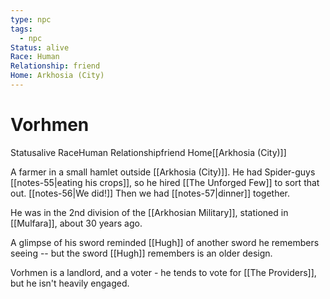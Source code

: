```yaml
---
type: npc
tags:
  - npc
Status: alive
Race: Human
Relationship: friend
Home: Arkhosia (City)
---
```


# Vorhmen
<span class="dataview inline-field"><span class="inline-field-key">Status</span><span class="inline-field-value">alive</span></span>
<span class="dataview inline-field"><span class="inline-field-key">Race</span><span class="inline-field-value">Human</span></span>
<span class="dataview inline-field"><span class="inline-field-key">Relationship</span><span class="inline-field-value">friend</span></span>
<span class="dataview inline-field"><span class="inline-field-key">Home</span><span class="inline-field-value">[[Arkhosia (City)]]</span></span>

A farmer in a small hamlet outside [[Arkhosia (City)]]. He had Spider-guys [[notes-55|eating his crops]], so he hired [[The Unforged Few]] to sort that out. [[notes-56|We did!]] Then we had [[notes-57|dinner]] together.

He was in the 2nd division of the [[Arkhosian Military]], stationed in [[Mulfara]], about 30 years ago.

A glimpse of his sword reminded [[Hugh]] of another sword he remembers seeing -- but the sword [[Hugh]] remembers is an older design.

Vorhmen is a landlord, and a voter - he tends to vote for [[The Providers]], but he isn't heavily engaged.